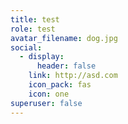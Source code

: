 ```yaml
---
title: test
role: test
avatar_filename: dog.jpg
social:
  - display:
      header: false
    link: http://asd.com
    icon_pack: fas
    icon: one
superuser: false
---
```

